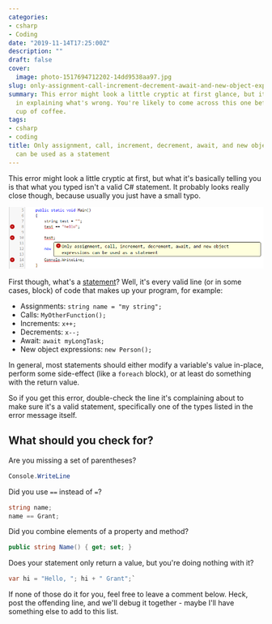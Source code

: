 ```yaml
---
categories:
- csharp
- Coding
date: "2019-11-14T17:25:00Z"
description: ""
draft: false
cover:
  image: photo-1517694712202-14dd9538aa97.jpg
slug: only-assignment-call-increment-decrement-await-and-new-object-expressions-can-be-used-as-a-statement
summary: This error might look a little cryptic at first glance, but it's fairly descriptive
  in explaining what's wrong. You're likely to come across this one before your first
  cup of coffee.
tags:
- csharp
- coding
title: Only assignment, call, increment, decrement, await, and new object expressions
  can be used as a statement
---
```

This error might look a little cryptic at first, but what it's basically telling you is that what you typed isn't a valid C# statement. It probably looks really close though, because usually you just have a small typo.

![](valid-statements-error.png)

First though, what's a [statement](https://docs.microsoft.com/en-us/dotnet/csharp/programming-guide/statements-expressions-operators/statements)? Well, it's every valid line (or in some cases, block) of code that makes up your program, for example:

- Assignments: `string name = "my string";`
- Calls: `MyOtherFunction();`
- Increments: `x++;`
- Decrements: `x--;`
- Await: `await myLongTask;`
- New object expressions: `new Person();`

In general, most statements should either modify a variable's value in-place, perform some side-effect (like a `foreach` block), or at least do something with the return value.

So if you get this error, double-check the line it's complaining about to make sure it's a valid statement, specifically one of the types listed in the error message itself.

## What should you check for?

Are you missing a set of parentheses?

```cs
Console.WriteLine
```

Did you use `==` instead of `=`?

```cs
string name;
name == Grant;
```

Did you combine elements of a property and method?  
```cs
public string Name() { get; set; }
```

Does your statement only return a value, but you're doing nothing with it?  

```cs
var hi = "Hello, "; hi + " Grant";`
```

If none of those do it for you, feel free to leave a comment below. Heck, post the offending line, and we'll debug it together - maybe I'll have something else to add to this list.
